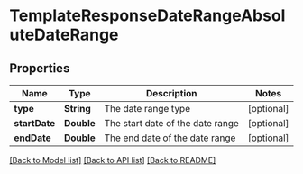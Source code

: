 # TemplateResponseDateRangeAbsoluteDateRange

## Properties
Name | Type | Description | Notes
------------ | ------------- | ------------- | -------------
**type** | **String** | The date range type | [optional] 
**startDate** | **Double** | The start date of the date range | [optional] 
**endDate** | **Double** | The end date of the date range | [optional] 

[[Back to Model list]](../README.md#documentation-for-models) [[Back to API list]](../README.md#documentation-for-api-endpoints) [[Back to README]](../README.md)


